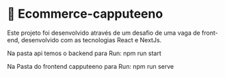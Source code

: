 # 🚀 Ecommerce-capputeeno
Este projeto foi desenvolvido através de um desafio de uma vaga de front-end, desenvolvido com as tecnologias React e NextJs.

Na pasta api temos o backend para Run:
npm run start

Na Pasta do frontend capputeeno para Run:
npm run serve
